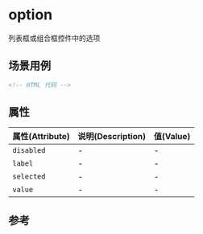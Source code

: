 # option

列表框或组合框控件中的选项

## 场景用例

```html
<!-- HTML 代码 -->
```

## 属性

属性(Attribute) | 说明(Description) | 值(Value)
---|---|---
`disabled` | - | -
`label` | - | -
`selected` | - | -
`value` | - | -

## 参考
